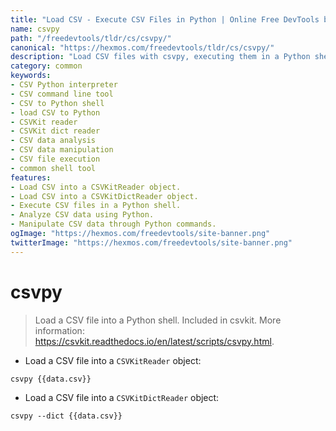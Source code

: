 ```yaml
---
title: "Load CSV - Execute CSV Files in Python | Online Free DevTools by Hexmos"
name: csvpy
path: "/freedevtools/tldr/cs/csvpy/"
canonical: "https://hexmos.com/freedevtools/tldr/cs/csvpy/"
description: "Load CSV files with csvpy, executing them in a Python shell for analysis and manipulation. Free online tool, no registration required."
category: common
keywords:
- CSV Python interpreter
- CSV command line tool
- CSV to Python shell
- load CSV to Python
- CSVKit reader
- CSVKit dict reader
- CSV data analysis
- CSV data manipulation
- CSV file execution
- common shell tool
features:
- Load CSV into a CSVKitReader object.
- Load CSV into a CSVKitDictReader object.
- Execute CSV files in a Python shell.
- Analyze CSV data using Python.
- Manipulate CSV data through Python commands.
ogImage: "https://hexmos.com/freedevtools/site-banner.png"
twitterImage: "https://hexmos.com/freedevtools/site-banner.png"
---
```


# csvpy

> Load a CSV file into a Python shell.
> Included in csvkit.
> More information: <https://csvkit.readthedocs.io/en/latest/scripts/csvpy.html>.

- Load a CSV file into a `CSVKitReader` object:

`csvpy {{data.csv}}`

- Load a CSV file into a `CSVKitDictReader` object:

`csvpy --dict {{data.csv}}`
